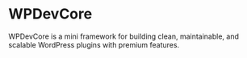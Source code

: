 # WPDevCore

WPDevCore is a mini framework for building clean, maintainable, and scalable WordPress plugins with premium features.
